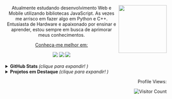 <div align= "center">
  <img align = "right" width="150px" src="https://media.giphy.com/media/Qo2dupDib32rkTY4hX/giphy.gif">
  <p align = "center"> Atualmente estudando desenvolvimento Web e Mobile utilizando bibliotecas JavaScript. As vezes me arrisco em fazer algo em Python e C++. Entusiasta de Hardware e apaixonado por ensinar e aprender, estou sempre em busca de aprimorar meus conhecimentos.</p>
</div>

<div align= "center">
    <a href= "https://www.linkedin.com/in/pdr-neves" target="_blank"> <p> Conheça-me melhor em: </p> </a> 
     <a href="https://instagram.com/pdr.tuche" target="_blank"><img src="https://img.shields.io/badge/-Instagram-%23E4405F?style=for-the-badge&logo=instagram&logoColor=white" target="_blank"></a>
     <a href="https://www.linkedin.com/in/pdr-neves" target="_blank"><img src="https://img.shields.io/badge/LinkedIn-0077B5?style=for-the-badge&logo=linkedin&logoColor=white" target="_blank"></a>
     <a href="https://www.twitch.tv/pdrtuche"><img src="https://img.shields.io/badge/Twitch-9146FF?style=for-the-badge&logo=twitch&logoColor=white"></a>
</div>
<br>

<details>
    <summary> <b> GitHub Stats </b> <i>(clique para expandir! )</i> </summary>
  
<br>
 
<div align="center">  
    <a href="https://github.com/pdr-tuche">
        <img height="180em" src="https://github-readme-stats.vercel.app/api?username=pdr-tuche&show_icons=true&line_height=20&title_color=D3D3D3&icon_color=2234AE&text_color=D3D3D3&bg_color=0,000000,130F40&include_all_commits=true&count_private=true"/>
    </a>
    <a href="https://github.com/pdr-tuche">
        <img height="180em" src="https://github-readme-stats.vercel.app/api/top-langs/?username=pdr-tuche&langs_count=6&line_height=30&title_color=D3D3D3&icon_color=2234AE&text_color=D3D3D3&bg_color=0,130F40,000000&hide=C&layout=compact"/>
   </a>
    <br><br>
</div>
</details>
  
<details>
  <summary> <b> Projetos em Destaque </b> <i>(clique para expandir! )</i> </summary>
  <br>
<div align="center">
  <a href="https://github.com/pdr-tuche/xboxClone">
    <img align="center" src="https://github-readme-stats.vercel.app/api/pin/?username=pdr-tuche&show_icons=true&line_height=20&title_color=D3D3D3&icon_color=2234AE&text_color=D3D3D3&bg_color=0,000000,130F40&&repo=xboxClone" />
  </a>
  <a href="https://github.com/pdr-tuche/pokedex">
    <img align="center" src="https://github-readme-stats.vercel.app/api/pin/?username=pdr-tuche&show_icons=true&line_height=20&title_color=D3D3D3&icon_color=2234AE&text_color=D3D3D3&bg_color=0,130F40,000000&repo=pokedex" />
  </a>
  <a href="https://github.com/pdr-tuche/Lua">
    <img align="center" src="https://github-readme-stats.vercel.app/api/pin/?username=pdr-tuche&show_icons=true&line_height=20&title_color=D3D3D3&icon_color=2234AE&text_color=D3D3D3&bg_color=0,000000,130F40&repo=Lua" />
  </a>
    <a href="https://github.com/pdr-tuche/cadastro_Fliperama">
    <img align="center" src="https://github-readme-stats.vercel.app/api/pin/?username=pdr-tuche&show_icons=true&line_height=20&title_color=D3D3D3&icon_color=2234AE&text_color=D3D3D3&bg_color=0,130F40,000000&repo=cadastro_Fliperama" />
  </a>
  <a href="https://github.com/pdr-tuche/ACME">
    <img align="center" src="https://github-readme-stats.vercel.app/api/pin/?username=pdr-tuche&show_icons=true&line_height=20&title_color=D3D3D3&icon_color=2234AE&text_color=D3D3D3&bg_color=0,000000,130F40&repo=ACME" />
  </a>
      <a href="https://github.com/pdr-tuche/gerenciador_tarefas">
    <img align="center" src="https://github-readme-stats.vercel.app/api/pin/?username=pdr-tuche&show_icons=true&line_height=20&title_color=D3D3D3&icon_color=2234AE&text_color=D3D3D3&bg_color=0,130F40,000000&repo=gerenciador_tarefas" />
  </a>
  <a href="https://github.com/pdr-tuche/projeto-aluno">
    <img align="center" src="https://github-readme-stats.vercel.app/api/pin/?username=pdr-tuche&show_icons=true&line_height=20&title_color=D3D3D3&icon_color=2234AE&text_color=D3D3D3&bg_color=0,000000,130F40&repo=projeto-aluno" />
    </a>
    <a href="https://github.com/pdr-tuche/py-zza">
    <img align="center" src="https://github-readme-stats.vercel.app/api/pin/?username=pdr-tuche&show_icons=true&line_height=20&title_color=D3D3D3&icon_color=2234AE&text_color=D3D3D3&bg_color=0,130F40,000000&repo=py-zza" />
    </a>
    <br>
  </div>
</details>
      
    
    
    
    
<div align = "right" >  
  <p>Profile Views:</p>

  ![Visitor Count](https://profile-counter.glitch.me/{pdr-tuche}/count.svg)
  
</div>
